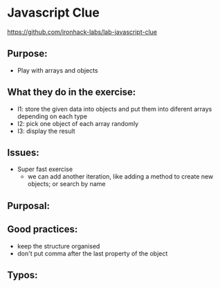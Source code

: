 # Javascript Clue
https://github.com/ironhack-labs/lab-javascript-clue
##  Purpose:
  - Play with arrays and objects
##  What they do in the exercise:
  - I1: store the given data into objects and put them into diferent arrays depending on each type
  - I2: pick one object of each array randomly
  - I3: display the result
##  Issues:
  - Super fast exercise
    - we can add another iteration,
      like adding a method to create new objects; or search by name
## Purposal:

## Good practices:
  - keep the structure organised
  - don't put comma after the last property of the object
##  Typos:

